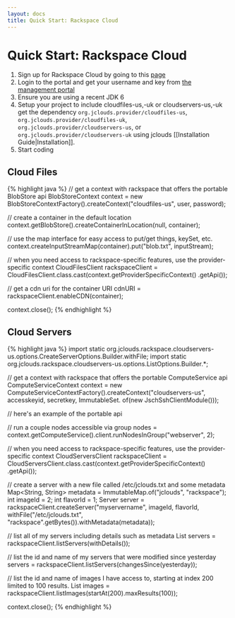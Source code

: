 ```yaml
---
layout: docs
title: Quick Start: Rackspace Cloud
---
```


# Quick Start: Rackspace Cloud

1. Sign up for Rackspace Cloud by going to this [page](https://www.rackspacecloud.com/signup)
2. Login to the portal and get your username and key from [the management portal](https://manage.rackspacecloud.com/Login.do)
3. Ensure you are using a recent JDK 6
4. Setup your project to include cloudfiles-us,-uk or cloudservers-us,-uk
	get the dependency `org.jclouds.provider/cloudfiles-us`, `org.jclouds.provider/cloudfiles-uk`, 
	`org.jclouds.provider/cloudservers-us`, or `org.jclouds.provider/cloudservers-uk`
	using jclouds [[Installation Guide|Installation]].
5. Start coding

## Cloud Files

{% highlight java %}
// get a context with rackspace that offers the portable BlobStore api
BlobStoreContext context = new BlobStoreContextFactory().createContext("cloudfiles-us", user, password);

// create a container in the default location
context.getBlobStore().createContainerInLocation(null, container);

// use the map interface for easy access to put/get things, keySet, etc.
context.createInputStreamMap(container).put("blob.txt", inputStream);

// when you need access to rackspace-specific features, use the provider-specific context
CloudFilesClient rackspaceClient = CloudFilesClient.class.cast(context.getProviderSpecificContext()
         .getApi());

// get a cdn uri for the container
URI cdnURI = rackspaceClient.enableCDN(container);

context.close();
{% endhighlight %}

## Cloud Servers
{% highlight java %}
import static org.jclouds.rackspace.cloudservers-us.options.CreateServerOptions.Builder.withFile;
import static org.jclouds.rackspace.cloudservers-us.options.ListOptions.Builder.*;

// get a context with rackspace that offers the portable ComputeService api
 ComputeServiceContext context = new ComputeServiceContextFactory().createContext("cloudservers-us", accesskeyid, secretkey,
                                                         ImmutableSet.<Module> of(new JschSshClientModule()));

 // here's an example of the portable api

 // run a couple nodes accessible via group
 nodes = context.getComputeService().client.runNodesInGroup("webserver", 2);
 
 // when you need access to rackspace-specific features, use the provider-specific context
 CloudServersClient rackspaceClient = CloudServersClient.class.cast(context.getProviderSpecificContext()
          .getApi());
 
 
 // create a server with a new file called /etc/jclouds.txt and some metadata
 Map<String, String> metadata = ImmutableMap.of("jclouds", "rackspace");
 int imageId = 2;
 int flavorId = 1;
 Server server = rackspaceClient.createServer("myservername", imageId, flavorId,
        withFile("/etc/jclouds.txt", "rackspace".getBytes()).withMetadata(metadata));

 // list all of my servers including details such as metadata
 List<Server> servers = rackspaceClient.listServers(withDetails());

 // list the id and name of my servers that were modified since yesterday
 servers = rackspaceClient.listServers(changesSince(yesterday));

 // list the id and name of images I have access to, starting at index 200 limited to 100 results.
 List<Image> images = rackspaceClient.listImages(startAt(200).maxResults(100));

 context.close();
{% endhighlight %}